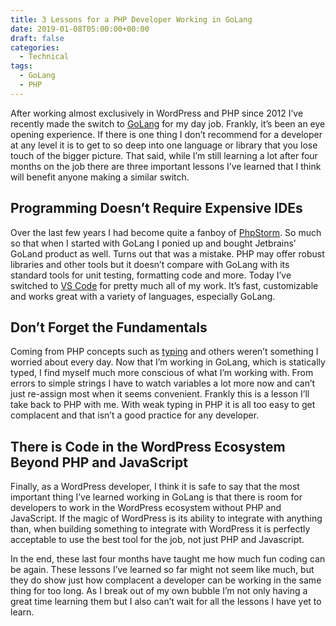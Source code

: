 ```yaml
---
title: 3 Lessons for a PHP Developer Working in GoLang
date: 2019-01-08T05:00:00+00:00
draft: false
categories:
  - Technical
tags:
  - GoLang
  - PHP
---
```


After working almost exclusively in WordPress and PHP since 2012 I’ve recently made the switch to [GoLang][1] for my day job. Frankly, it’s been an eye opening experience. If there is one thing I don’t recommend for a developer at any level it is to get to so deep into one language or library that you lose touch of the bigger picture. That said, while I’m still learning a lot after four months on the job there are three important lessons I’ve learned that I think will benefit anyone making a similar switch.

## Programming Doesn’t Require Expensive IDEs

Over the last few years I had become quite a fanboy of [PhpStorm][2]. So much so that when I started with GoLang I ponied up and bought Jetbrains’ GoLand product as well. Turns out that was a mistake. PHP may offer robust libraries and other tools but it doesn’t compare with GoLang with its standard tools for unit testing, formatting code and more. Today I’ve switched to [VS Code][3] for pretty much all of my work. It’s fast, customizable and works great with a variety of languages, especially GoLang.

## Don’t Forget the Fundamentals

Coming from PHP concepts such as [typing][4] and others weren’t something I worried about every day. Now that I’m working in GoLang, which is statically typed, I find myself much more conscious of what I’m working with. From errors to simple strings I have to watch variables a lot more now and can’t just re-assign most when it seems convenient. Frankly this is a lesson I’ll take back to PHP with me. With weak typing in PHP it is all too easy to get complacent and that isn’t a good practice for any developer.

## There is Code in the WordPress Ecosystem Beyond PHP and JavaScript

Finally, as a WordPress developer, I think it is safe to say that the most important thing I’ve learned working in GoLang is that there is room for developers to work in the WordPress ecosystem without PHP and JavaScript. If the magic of WordPress is its ability to integrate with anything than, when building something to integrate with WordPress it is perfectly acceptable to use the best tool for the job, not just PHP and Javascript.

In the end, these last four months have taught me how much fun coding can be again. These lessons I’ve learned so far might not seem like much, but they do show just how complacent a developer can be working in the same thing for too long. As I break out of my own bubble I’m not only having a great time learning them but I also can’t wait for all the lessons I have yet to learn.

 [1]: https://golang.org/
 [2]: https://www.jetbrains.com/phpstorm/
 [3]: https://code.visualstudio.com/
 [4]: https://en.wikipedia.org/wiki/Type_system#Static_type_checking